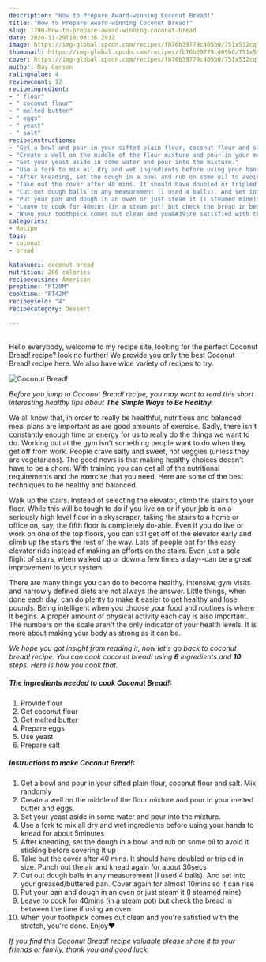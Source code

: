 ```yaml
---
description: "How to Prepare Award-winning Coconut Bread!"
title: "How to Prepare Award-winning Coconut Bread!"
slug: 1790-how-to-prepare-award-winning-coconut-bread
date: 2020-11-29T18:08:16.291Z
image: https://img-global.cpcdn.com/recipes/fb76b39779c405b0/751x532cq70/coconut-bread-recipe-main-photo.jpg
thumbnail: https://img-global.cpcdn.com/recipes/fb76b39779c405b0/751x532cq70/coconut-bread-recipe-main-photo.jpg
cover: https://img-global.cpcdn.com/recipes/fb76b39779c405b0/751x532cq70/coconut-bread-recipe-main-photo.jpg
author: May Carson
ratingvalue: 4
reviewcount: 12
recipeingredient:
- " flour"
- " coconut flour"
- " melted butter"
- " eggs"
- " yeast"
- " salt"
recipeinstructions:
- "Get a bowl and pour in your sifted plain flour, coconut flour and salt. Mix randomly"
- "Create a well on the middle of the flour mixture and pour in your melted butter and eggs."
- "Set your yeast aside in some water and pour into the mixture."
- "Use a fork to mix all dry and wet ingredients before using your hands to knead for about 5minutes"
- "After kneading, set the dough in a bowl and rub on some oil to avoid it sticking before covering it up"
- "Take out the cover after 40 mins. It should have doubled or tripled in size. Punch out the air and knead again for about 30secs"
- "Cut out dough balls in any measurement (I used 4 balls). And set into your greased/buttered pan. Cover again for almost 10mins so it can rise"
- "Put your pan and dough in an oven or just steam it (I steamed mine)"
- "Leave to cook for 40mins (in a steam pot) but check the bread in between the time if using an oven"
- "When your toothpick comes out clean and you&#39;re satisfied with the stretch, you&#39;re done. Enjoy❤"
categories:
- Recipe
tags:
- coconut
- bread

katakunci: coconut bread 
nutrition: 206 calories
recipecuisine: American
preptime: "PT20M"
cooktime: "PT42M"
recipeyield: "4"
recipecategory: Dessert

---
```

<br>
Hello everybody, welcome to my recipe site, looking for the perfect Coconut Bread! recipe? look no further! We provide you only the best Coconut Bread! recipe here. We also have wide variety of recipes to try.
<br>


![Coconut Bread!](https://img-global.cpcdn.com/recipes/fb76b39779c405b0/751x532cq70/coconut-bread-recipe-main-photo.jpg)

<i>Before you jump to Coconut Bread! recipe, you may want to read this short interesting healthy tips about <strong>The Simple Ways to Be Healthy</strong>.</i>

We all know that, in order to really be healthful, nutritious and balanced meal plans are important as are good amounts of exercise. Sadly, there isn't constantly enough time or energy for us to really do the things we want to do. Working out at the gym isn't something people want to do when they get off from work. People crave salty and sweet, not veggies (unless they are vegetarians). The good news is that making healthy choices doesn’t have to be a chore. With training you can get all of the nutritional requirements and the exercise that you need. Here are some of the best techniques to be healthy and balanced.

Walk up the stairs. Instead of selecting the elevator, climb the stairs to your floor. While this will be tough to do if you live on or if your job is on a seriously high level floor in a skyscraper, taking the stairs to a home or office on, say, the fifth floor is completely do-able. Even if you do live or work on one of the top floors, you can still get off of the elevator early and climb up the stairs the rest of the way. Lots of people opt for the easy elevator ride instead of making an efforts on the stairs. Even just a sole flight of stairs, when walked up or down a few times a day--can be a great improvement to your system. 

There are many things you can do to become healthy. Intensive gym visits and narrowly defined diets are not always the answer. Little things, when done each day, can do plenty to make it easier to get healthy and lose pounds. Being intelligent when you choose your food and routines is where it begins. A proper amount of physical activity each day is also important. The numbers on the scale aren't the only indicator of your health levels. It is more about making your body as strong as it can be. 


<i>We hope you got insight from reading it, now let's go back to coconut bread! recipe. You can cook coconut bread! using <strong>6</strong> ingredients and <strong>10</strong> steps. Here is how you cook that.
</i>

##### The ingredients needed to cook Coconut Bread!:

1. Provide  flour
1. Get  coconut flour
1. Get  melted butter
1. Prepare  eggs
1. Use  yeast
1. Prepare  salt


##### Instructions to make Coconut Bread!:

1. Get a bowl and pour in your sifted plain flour, coconut flour and salt. Mix randomly
1. Create a well on the middle of the flour mixture and pour in your melted butter and eggs.
1. Set your yeast aside in some water and pour into the mixture.
1. Use a fork to mix all dry and wet ingredients before using your hands to knead for about 5minutes
1. After kneading, set the dough in a bowl and rub on some oil to avoid it sticking before covering it up
1. Take out the cover after 40 mins. It should have doubled or tripled in size. Punch out the air and knead again for about 30secs
1. Cut out dough balls in any measurement (I used 4 balls). And set into your greased/buttered pan. Cover again for almost 10mins so it can rise
1. Put your pan and dough in an oven or just steam it (I steamed mine)
1. Leave to cook for 40mins (in a steam pot) but check the bread in between the time if using an oven
1. When your toothpick comes out clean and you&#39;re satisfied with the stretch, you&#39;re done. Enjoy❤


<i>If you find this Coconut Bread! recipe valuable please share it to your friends or family, thank you and good luck.</i>
